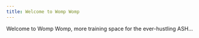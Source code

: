 ```yaml
---
title: Welcome to Womp Womp
---
```


Welcome to Womp Womp, more training space for the ever-hustling ASH...
